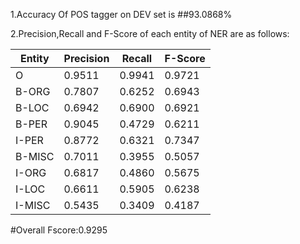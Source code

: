 1.Accuracy Of POS tagger on DEV set is ##93.0868%

2.Precision,Recall and F-Score of each entity of NER are as follows:

Entity | Precision | Recall | F-Score
-------|-----------|--------|------------------
O      | 0.9511	   | 0.9941 | 0.9721
B-ORG  | 0.7807	   | 0.6252	| 0.6943
B-LOC  | 0.6942	   | 0.6900 | 0.6921
B-PER  | 0.9045    | 0.4729 | 0.6211
I-PER  | 0.8772    | 0.6321 | 0.7347
B-MISC | 0.7011    | 0.3955 | 0.5057
I-ORG  | 0.6817    | 0.4860 | 0.5675
I-LOC  | 0.6611    | 0.5905 | 0.6238
I-MISC | 0.5435    | 0.3409 | 0.4187	

#Overall Fscore:0.9295